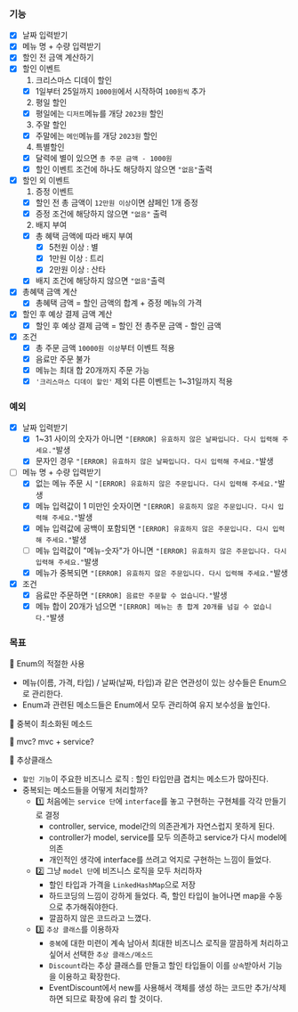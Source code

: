 ### 기능
- [x] 날짜 입력받기
- [x] 메뉴 명 + 수량 입력받기
- [x] 할인 전 금액 계산하기
- [x] 할인 이벤트
    1. 크리스마스 디데이 할인
    - [x] 1일부터 25일까지 ```1000원```에서 시작하여 ```100원씩``` 추가
    2. 평일 할인
    - [x] 평일에는 ```디저트```메뉴를 개당 ```2023원``` 할인
    3. 주말 할인
    - [x] 주말에는 ```메인```메뉴를 개당 ```2023원``` 할인
    4. 특별할인
    - [x] 달력에 별이 있으면 ```총 주문 금액 - 1000원```
    - [x] 할인 이벤트 조건에 하나도 해당하지 않으면 ```"없음"```출력
    
- [x] 할인 외 이벤트
    1. 증정 이벤트
    - [x] 할인 전 총 금액이 ```12만원 이상```이면 샴페인 1개 증정
    - [x] 증정 조건에 해당하지 않으면 ```"없음"``` 출력
    2. 배지 부여
    - [x] 총 혜택 금액에 따라 배지 부여
        - [x] 5천원 이상 : 별
        - [x] 1만원 이상 : 트리
        - [x] 2만원 이상 : 산타
    - [x] 배지 조건에 해당하지 않으면 ```"없음"```출력
    
- [x] 총혜택 금액 계산
    - [x] 총혜택 금액 = 할인 금액의 합계 + 증정 메뉴의 가격
  
- [x] 할인 후 예상 결제 금액 계산
    - [x] 할인 후 예상 결제 금액 = 할인 전 총주문 금액 - 할인 금액
  
- [x] 조건
    - [x] 총 주문 금액 ```10000원 이상```부터 이벤트 적용
    - [x] 음료만 주문 불가
    - [x] 메뉴는 최대 합 20개까지 주문 가능
    - [x] `````'크리스마스 디데이 할인'````` 제외 다른 이벤트는 1~31일까지 적용

### 예외
- [x] 날짜 입력받기
    - [x] 1~31 사이의 숫자가 아니면 ```"[ERROR] 유효하지 않은 날짜입니다. 다시 입력해 주세요."```발생
    - [x] 문자인 경우 ```"[ERROR] 유효하지 않은 날짜입니다. 다시 입력해 주세요."```발생
- [ ] 메뉴 명 + 수량 입력받기
    - [x] 없는 메뉴 주문 시 ```"[ERROR] 유효하지 않은 주문입니다. 다시 입력해 주세요."```발생
    - [x] 메뉴 입력값이 1 미만인 숫자이면 ```"[ERROR] 유효하지 않은 주문입니다. 다시 입력해 주세요."```발생
    - [x] 메뉴 입력값에 공백이 포함되면 ```"[ERROR] 유효하지 않은 주문입니다. 다시 입력해 주세요."```발생
    - [ ] 메뉴 입력값이 "메뉴-숫자"가 아니면 ```"[ERROR] 유효하지 않은 주문입니다. 다시 입력해 주세요."```발생
    - [x] 메뉴가 중복되면 ```"[ERROR] 유효하지 않은 주문입니다. 다시 입력해 주세요."```발생
  
- [x] 조건
  - [x] 음료만 주문하면 ```"[ERROR] 음료만 주문할 수 없습니다."```발생
  - [x] 메뉴 합이 20개가 넘으면 ```"[ERROR] 메뉴는 총 합계 20개를 넘길 수 없습니다."```발생
  
### 목표
📌 Enum의 적절한 사용
- 메뉴(이름, 가격, 타입) / 날짜(날짜, 타입)과 같은 연관성이 있는 상수들은 Enum으로 관리한다.
- Enum과 관련된 메소드들은 Enum에서 모두 관리하여 유지 보수성을 높인다.

📌 중복이 최소화된 메소드

📌 mvc? mvc + service?

📌 추상클래스
- ```할인 기능```이 주요한 비즈니스 로직 : 할인 타입만큼 겹치는 메소드가 많아진다.
- 중복되는 메소드들을 어떻게 처리할까?
  - 1️⃣ 처음에는 ```service 단```에 ```interface```를 놓고 구현하는 구현체를 각각 만들기로 결정
    - controller, service, model간의 의존관계가 자연스럽지 못하게 된다.
    - controller가 model, service를 모두 의존하고 service가 다시 model에 의존
    - 개인적인 생각에 interface를 쓰려고 억지로 구현하는 느낌이 들었다.
  - 2️⃣ 그냥 ```model 단```에 비즈니스 로직을 모두 처리하자
    - 할인 타입과 가격을 ```LinkedHashMap```으로 저장
    - 하드코딩의 느낌이 강하게 들었다. 즉, 할인 타입이 늘어나면 map을 수동으로 추가해줘야한다.
    - 깔끔하지 않은 코드라고 느꼈다.
  - 3️⃣ ```추상 클래스```를 이용하자
    - ```중복```에 대한 미련이 계속 남아서 최대한 비즈니스 로직을 깔끔하게 처리하고 싶어서 선택한 ```추상 클래스/메소드```
    - ```Discount```라는 추상 클래스를 만들고 할인 타입들이 이를 ```상속```받아서 기능을 이용하고 확장한다.
    - EventDiscount에서 new를 사용해서 객체를 생성 하는 코드만 추가/삭제 하면 되므로 확장에 유리 할 것이다.
